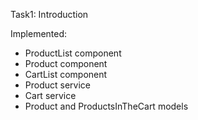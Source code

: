 Task1: Introduction

Implemented:
- ProductList component
- Product component
- CartList component
- Product service
- Cart service
- Product and ProductsInTheCart models
